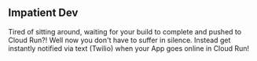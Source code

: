 ## Impatient Dev

Tired of sitting around, waiting for your build to complete and pushed to Cloud Run?! Well now you don't have to suffer in silence. Instead get instantly notified via text (Twilio) when your App goes online in Cloud Run!

